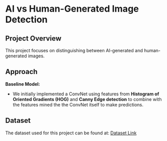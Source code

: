 # AI vs Human-Generated Image Detection

## Project Overview
This project focuses on distinguishing between AI-generated and human-generated images.

## Approach
**Baseline Model:**
   - We initially implemented a ConvNet  using  features from **Histogram of Oriented Gradients (HOG)** and **Canny Edge detection**  to combine with the features mined the the ConvNet itself to make predictions.

## Dataset
The dataset used for this project can be found at: [Dataset Link](https://www.kaggle.com/datasets/alessandrasala79/ai-vs-human-generated-dataset)  
